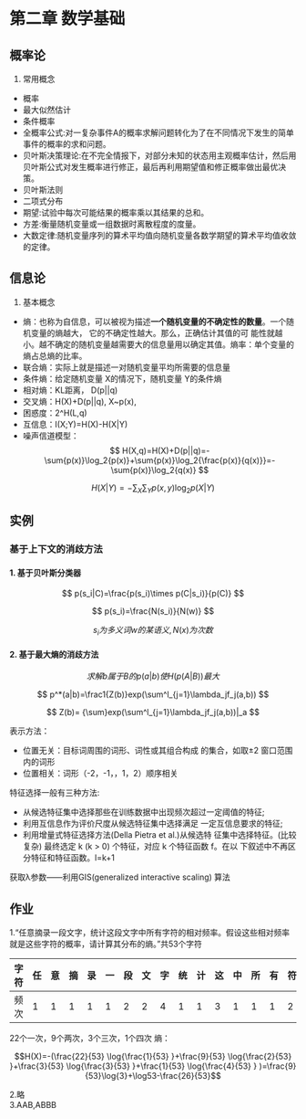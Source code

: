 # 第二章 数学基础
## 概率论
 1. 常用概念
* 概率
* 最大似然估计
* 条件概率
* 全概率公式:对一复杂事件A的概率求解问题转化为了在不同情况下发生的简单事件的概率的求和问题。
* 贝叶斯决策理论:在不完全情报下，对部分未知的状态用主观概率估计，然后用贝叶斯公式对发生概率进行修正，最后再利用期望值和修正概率做出最优决策。
* 贝叶斯法则
* 二项式分布
* 期望:试验中每次可能结果的概率乘以其结果的总和。
* 方差:衡量随机变量或一组数据时离散程度的度量。
* 大数定律:随机变量序列的算术平均值向随机变量各数学期望的算术平均值收敛的定律。

## 信息论
 1. 基本概念
* 熵：也称为自信息，可以被视为描述**一个随机变量的不确定性的数量**。一个随机变量的熵越大， 它的不确定性越大。那么，正确估计其值的可 能性就越小。越不确定的随机变量越需要大的信息量用以确定其值。熵率：单个变量的熵占总熵的比率。
* 联合熵：实际上就是描述一对随机变量平均所需要的信息量
* 条件熵：给定随机变量 X的情况下，随机变量 Y的条件熵
* 相对熵：KL距离， D(p||q)
* 交叉熵：H(X)+D(p||q), X~p(x),	
* 困惑度：2^H(L,q)
* 互信息：I(X;Y)=H(X)-H(X|Y)
* 噪声信道模型：
$$
H(X,q)=H(X)+D(p||q)=-\sum{p(x)}\log_2{p(x)}+\sum{p(x)}\log_2{\frac{p(x)}{q(x)}}=-\sum{p(x)}\log_2{q(x)}
$$

$$
H(X|Y)=-\sum_X\sum_Yp(x,y)\log_2p(X|Y)
$$

## 实例
### 基于上下文的消歧方法
#### 1. 基于贝叶斯分类器

$$
p(s_i|C)=\frac{p(s_i)\times p(C|s_i)}{p(C)}
$$

$$
p(s_i)=\frac{N(s_i)}{N(w)}
$$

$$
s_i为多义词w的某语义,N(x)为次数
$$
 
#### 2. 基于最大熵的消歧方法
$$
求解b属于B的p(a|b)使H(p(A|B))最大
$$

$$
p^*(a|b)=\frac1{Z(b)}exp(\sum^l_{j=1}\lambda_jf_j(a,b))
$$

$$
Z(b)= {\sum}exp(\sum^l_{j=1}\lambda_jf_j(a,b))|_a
$$

表示方法：
* 位置无关：目标词周围的词形、词性或其组合构成 的集合，如取±2 窗口范围内的词形
* 位置相关：词形（-2，-1，，1，2）顺序相关

特征选择一般有三种方法:
* 从候选特征集中选择那些在训练数据中出现频次超过一定阈值的特征;
*  利用互信息作为评价尺度从候选特征集中选择满足 一定互信息要求的特征;
*  利用增量式特征选择方法(Della Pietra et al.)从候选特 征集中选择特征。(比较复杂)
最终选定 k (k > 0) 个特征，对应 k 个特征函数 f。在以 下叙述中不再区分特征和特征函数。l=k+1

获取λ参数——利用GIS(generalized interactive scaling) 算法


## 作业

1.“任意摘录一段文字，统计这段文字中所有字符的相对频率。假设这些相对频率就是这些字符的概率，请计算其分布的熵。”共53个字符

|字符|任|意|摘|录|一|段|文|字|统|计|这|中|所|有|符|的|相|对|频|率|假|设|些|就|是|概|，|请|计|算|其|分|布|熵|。|
|---|---|---|---|---|---|---|--|--|--|--|--|--|--|--|--|--|--|--|--|---|---|--|--|--|--|--|--|--|--|--|--|--|--|--|--|
|频次|1|1|1|1|1|2|2|4|1|1|3|1|1|1|2|3|2|2|2|3|1|1|2|1|1|1|2|1|1|1|1|1|1|1|2|

22个一次，9个两次，3个三次，1个四次
熵：

$$H(X)=-(\frac{22}{53} \log{\frac{1}{53} }+\frac{9}{53} \log{\frac{2}{53} }+\frac{3}{53} \log{\frac{3}{53} }+\frac{1}{53} \log{\frac{4}{53} } )=\frac{9}{53}\log{3}+\log53-\frac{26}{53}$$

2.略<br>
3.AAB,ABBB
